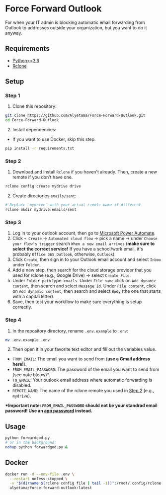 # Force Forward Outlook

For when your IT admin is blocking automatic email forwarding from Outlook to addresses outside your organization, but you want to do it anyway.


## Requirements
- [Python>=3.6](https://www.python.org/downloads/)
- [Rclone](https://rclone.org/downloads/)


## Setup

### Step 1

1. Clone this repository:

```sh
git clone https://github.com/Alyetama/Force-Forward-Outlook.git
cd Force-Forward-Outlook
```

2. Install dependencies:

- If you want to use Docker, skip this step.

```sh
pip install -r requirements.txt
```

### Step 2

1. Download and install `Rclone` if you haven't already. Then, create a new remote if you don't have one.

```sh
rclone config create mydrive drive
```

2. Create directories `emails/sent`:

```sh
# Replace `mydrive` with your actual remote name if different
rclone mkdir mydrive:emails/sent
```

### Step 3

1. Log in to your outlook account, then go to [Microsoft Power Automate](https://us.flow.microsoft.com/en-us/).
2. Click `+ Create` -> `Automated cloud flow` -> pick a name -> under `Choose your flow's trigger` search `When a new email arrives` (**make sure to select the correct service!** If you have a school/work email, it's probably `Office 365 Outlook`, otherwise, `Outlook`).
3. Click `Create`, then sign in to your Outlook email account and select `Inbox` under `Folder`.
4. Add a new step, then search for the cloud storage provider that you used for rclone (e.g., Google Drive) -> select `Create File`.
5. Under `Folder path` type: `emails`. Under `File name` click on `Add dynamic content`, then search and select `Message Id`. Under `File content`, click on `Add dynamic content`, then search and select `Body` (the one that starts with a capital letter).
6. Save, then test your workflow to make sure everything is setup correctly.

### Step 4

1. In the repository directory, rename `.env.example` to `.env`:

```sh
mv .env.example .env
```

2. Then open it in your favorite text editor and fill out the variables value.

- `FROM_EMAIL`: The email you want to send from (**use a Gmail address here!**).
- `FROM_EMAIL_PASSWORD`: The password of the email you want to send from (see note bleow)*.
- `TO_EMAIL`: Your outlook email address where automatic forwarding is disabled.
- `REMOTE_NAME`: The name of the rclone remote you used in [Step 2](#step-2) (e.g., `mydrive`).

**\*Important note: `FROM_EMAIL_PASSWORD` should not be your standrad email password! Use an [app password](https://support.google.com/accounts/answer/185833?hl=en) instead.**

## Usage

```sh
python forwardgod.py
# or in the background:
nohup python forwardgod.py &
```


## Docker

```sh
docker run -d --env-file .env \
  --restart unless-stopped \
  -v "$(dirname $(rclone config file | tail -1))":/root/.config/rclone \
  alyetama/force-forward-outlook:latest
```
